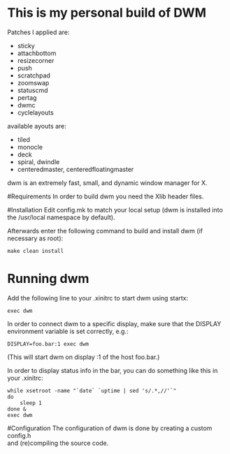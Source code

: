 # This is my personal build of DWM
Patches I applied are:
* sticky
* attachbottom
* resizecorner
* push
* scratchpad
* zoomswap
* statuscmd
* pertag
* dwmc
* cyclelayouts

available ayouts are:
* tiled
* monocle
* deck
* spiral, dwindle
* centeredmaster, centeredfloatingmaster

dwm is an extremely fast, small, and dynamic window manager for X.


#Requirements
In order to build dwm you need the Xlib header files.


#Installation
Edit config.mk to match your local setup (dwm is installed into
the /usr/local namespace by default).

Afterwards enter the following command to build and install dwm (if
necessary as root):

    make clean install


# Running dwm
Add the following line to your .xinitrc to start dwm using startx:

    exec dwm

In order to connect dwm to a specific display, make sure that
the DISPLAY environment variable is set correctly, e.g.:

    DISPLAY=foo.bar:1 exec dwm

(This will start dwm on display :1 of the host foo.bar.)

In order to display status info in the bar, you can do something
like this in your .xinitrc:

    while xsetroot -name "`date` `uptime | sed 's/.*,//'`"
    do
    	sleep 1
    done &
    exec dwm


#Configuration
The configuration of dwm is done by creating a custom config.h  
and (re)compiling the source code.  
